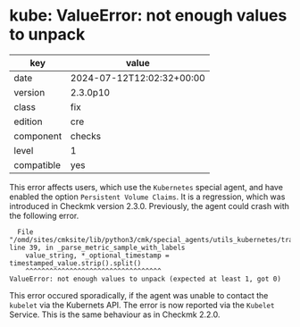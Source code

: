 [//]: # (werk v2)
# kube: ValueError: not enough values to unpack

key        | value
---------- | ---
date       | 2024-07-12T12:02:32+00:00
version    | 2.3.0p10
class      | fix
edition    | cre
component  | checks
level      | 1
compatible | yes

This error affects users, which use the `Kubernetes` special agent, and have
enabled the option `Persistent Volume Claims`. It is a regression, which was
introduced in Checkmk version 2.3.0.  Previously, the agent could crash with the
following error.
```
  File "/omd/sites/cmksite/lib/python3/cmk/special_agents/utils_kubernetes/transform_any.py", line 39, in _parse_metric_sample_with_labels
    value_string, *_optional_timestamp = timestamped_value.strip().split()
    ^^^^^^^^^^^^^^^^^^^^^^^^^^^^^^^^^^
ValueError: not enough values to unpack (expected at least 1, got 0)
```
This error occured sporadically, if the agent was unable to contact the
`kubelet` via the Kubernets API. The error is now reported via the `Kubelet`
Service. This is the same behaviour as in Checkmk 2.2.0.
